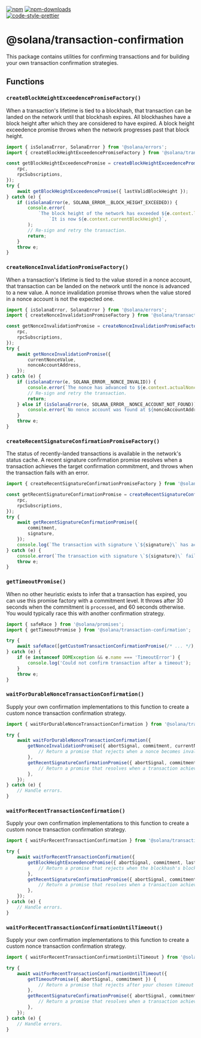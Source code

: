 [![npm][npm-image]][npm-url]
[![npm-downloads][npm-downloads-image]][npm-url]
<br />
[![code-style-prettier][code-style-prettier-image]][code-style-prettier-url]

[code-style-prettier-image]: https://img.shields.io/badge/code_style-prettier-ff69b4.svg?style=flat-square
[code-style-prettier-url]: https://github.com/prettier/prettier
[npm-downloads-image]: https://img.shields.io/npm/dm/@solana/transaction-confirmation?style=flat
[npm-image]: https://img.shields.io/npm/v/@solana/transaction-confirmation?style=flat
[npm-url]: https://www.npmjs.com/package/@solana/transaction-confirmation

# @solana/transaction-confirmation

This package contains utilities for confirming transactions and for building your own transaction confirmation strategies.

## Functions

### `createBlockHeightExceedencePromiseFactory()`

When a transaction's lifetime is tied to a blockhash, that transaction can be landed on the network until that blockhash expires. All blockhashes have a block height after which they are considered to have expired. A block height exceedence promise throws when the network progresses past that block height.

```ts
import { isSolanaError, SolanaError } from '@solana/errors';
import { createBlockHeightExceedencePromiseFactory } from '@solana/transaction-confirmation';

const getBlockHeightExceedencePromise = createBlockHeightExceedencePromiseFactory({
    rpc,
    rpcSubscriptions,
});
try {
    await getBlockHeightExceedencePromise({ lastValidBlockHeight });
} catch (e) {
    if (isSolanaError(e, SOLANA_ERROR__BLOCK_HEIGHT_EXCEEDED)) {
        console.error(
            `The block height of the network has exceeded ${e.context.lastValidBlockHeight}. ` +
                `It is now ${e.context.currentBlockHeight}`,
        );
        // Re-sign and retry the transaction.
        return;
    }
    throw e;
}
```

### `createNonceInvalidationPromiseFactory()`

When a transaction's lifetime is tied to the value stored in a nonce account, that transaction can be landed on the network until the nonce is advanced to a new value. A nonce invalidation promise throws when the value stored in a nonce account is not the expected one.

```ts
import { isSolanaError, SolanaError } from '@solana/errors';
import { createNonceInvalidationPromiseFactory } from '@solana/transaction-confirmation';

const getNonceInvalidationPromise = createNonceInvalidationPromiseFactory({
    rpc,
    rpcSubscriptions,
});
try {
    await getNonceInvalidationPromise({
        currentNonceValue,
        nonceAccountAddress,
    });
} catch (e) {
    if (isSolanaError(e, SOLANA_ERROR__NONCE_INVALID)) {
        console.error(`The nonce has advanced to ${e.context.actualNonceValue}`);
        // Re-sign and retry the transaction.
        return;
    } else if (isSolanaError(e, SOLANA_ERROR__NONCE_ACCOUNT_NOT_FOUND)) {
        console.error(`No nonce account was found at ${nonceAccountAddress}`);
    }
    throw e;
}
```

### `createRecentSignatureConfirmationPromiseFactory()`

The status of recently-landed transactions is available in the network's status cache. A recent signature confirmation promise resolves when a transaction achieves the target confirmation commitment, and throws when the transaction fails with an error.

```ts
import { createRecentSignatureConfirmationPromiseFactory } from '@solana/transaction-confirmation';

const getRecentSignatureConfirmationPromise = createRecentSignatureConfirmationPromiseFactory({
    rpc,
    rpcSubscriptions,
});
try {
    await getRecentSignatureConfirmationPromise({
        commitment,
        signature,
    });
    console.log(`The transaction with signature \`${signature}\` has achieved a commitment level of \`${commitment}\``);
} catch (e) {
    console.error(`The transaction with signature \`${signature}\` failed`, e.cause);
    throw e;
}
```

### `getTimeoutPromise()`

When no other heuristic exists to infer that a transaction has expired, you can use this promise factory with a commitment level. It throws after 30 seconds when the commitment is `processed`, and 60 seconds otherwise. You would typically race this with another confirmation strategy.

```ts
import { safeRace } from '@solana/promises';
import { getTimeoutPromise } from '@solana/transaction-confirmation';

try {
    await safeRace([getCustomTransactionConfirmationPromise(/* ... */), getTimeoutPromise({ commitment })]);
} catch (e) {
    if (e instanceof DOMException && e.name === 'TimeoutError') {
        console.log('Could not confirm transaction after a timeout');
    }
    throw e;
}
```

### `waitForDurableNonceTransactionConfirmation()`

Supply your own confirmation implementations to this function to create a custom nonce transaction confirmation strategy.

```ts
import { waitForDurableNonceTransactionConfirmation } from '@solana/transaction-confirmation';

try {
    await waitForDurableNonceTransactionConfirmation({
        getNonceInvalidationPromise({ abortSignal, commitment, currentNonceValue, nonceAccountAddress }) {
            // Return a promise that rejects when a nonce becomes invalid.
        },
        getRecentSignatureConfirmationPromise({ abortSignal, commitment, signature }) {
            // Return a promise that resolves when a transaction achieves confirmation
        },
    });
} catch (e) {
    // Handle errors.
}
```

### `waitForRecentTransactionConfirmation()`

Supply your own confirmation implementations to this function to create a custom nonce transaction confirmation strategy.

```ts
import { waitForRecentTransactionConfirmation } from '@solana/transaction-confirmation';

try {
    await waitForRecentTransactionConfirmation({
        getBlockHeightExceedencePromise({ abortSignal, commitment, lastValidBlockHeight }) {
            // Return a promise that rejects when the blockhash's block height has been exceeded
        },
        getRecentSignatureConfirmationPromise({ abortSignal, commitment, signature }) {
            // Return a promise that resolves when a transaction achieves confirmation
        },
    });
} catch (e) {
    // Handle errors.
}
```

### `waitForRecentTransactionConfirmationUntilTimeout()`

Supply your own confirmation implementations to this function to create a custom nonce transaction confirmation strategy.

```ts
import { waitForRecentTransactionConfirmationUntilTimeout } from '@solana/transaction-confirmation';

try {
    await waitForRecentTransactionConfirmationUntilTimeout({
        getTimeoutPromise({ abortSignal, commitment }) {
            // Return a promise that rejects after your chosen timeout
        },
        getRecentSignatureConfirmationPromise({ abortSignal, commitment, signature }) {
            // Return a promise that resolves when a transaction achieves confirmation
        },
    });
} catch (e) {
    // Handle errors.
}
```
